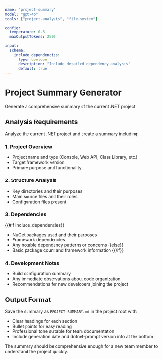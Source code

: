 ```yaml
---
name: "project-summary"
model: "gpt-4o"
tools: ["project-analysis", "file-system"]

config:
  temperature: 0.3
  maxOutputTokens: 2500

input:
  schema:
    include_dependencies:
      type: boolean
      description: "Include detailed dependency analysis"
      default: true
---
```


# Project Summary Generator

Generate a comprehensive summary of the current .NET project.

## Analysis Requirements

Analyze the current .NET project and create a summary including:

### 1. Project Overview
- Project name and type (Console, Web API, Class Library, etc.)
- Target framework version
- Primary purpose and functionality

### 2. Structure Analysis
- Key directories and their purposes
- Main source files and their roles
- Configuration files present

### 3. Dependencies
{{#if include_dependencies}}
- NuGet packages used and their purposes
- Framework dependencies
- Any notable dependency patterns or concerns
{{else}}
- Basic package count and framework information
{{/if}}

### 4. Development Notes
- Build configuration summary
- Any immediate observations about code organization
- Recommendations for new developers joining the project

## Output Format

Save the summary as `PROJECT-SUMMARY.md` in the project root with:
- Clear headings for each section
- Bullet points for easy reading
- Professional tone suitable for team documentation
- Include generation date and dotnet-prompt version info at the bottom

The summary should be comprehensive enough for a new team member to understand the project quickly.